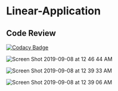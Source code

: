 # Linear-Application

## Code Review 

[![Codacy Badge](https://api.codacy.com/project/badge/Grade/7f468f70347d4e0bac47e93836643c72)](https://www.codacy.com/manual/Java-Squad/Linear_Equation_Application?utm_source=github.com&amp;utm_medium=referral&amp;utm_content=Java-Squad/Linear_Equation_Application&amp;utm_campaign=Badge_Grade)

![Screen Shot 2019-09-08 at 12 46 44 AM](https://user-images.githubusercontent.com/34743233/66387288-4e2d0f00-e9e1-11e9-92d7-89ebb134bd1e.png)

![Screen Shot 2019-09-08 at 12 39 33 AM](https://user-images.githubusercontent.com/34743233/66387303-54bb8680-e9e1-11e9-8b37-14e91a77f8d5.png)

![Screen Shot 2019-09-08 at 12 39 06 AM](https://user-images.githubusercontent.com/34743233/66387315-5a18d100-e9e1-11e9-81c6-d3c3b5600a32.png)



